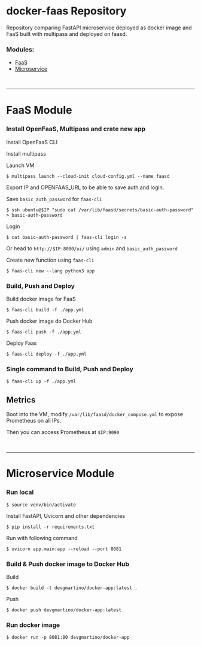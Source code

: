 # docker-faas Repository

Repository comparing FastAPI microservice deployed as docker image and FaaS 
built with multipass and deployed on faasd.

### Modules:
- [FaaS](#faas-module)
- [Microservice](#microservice-module)

<br>

---

# FaaS Module

### Install OpenFaaS, Multipass and crate new app

Install OpenFaaS CLI

Install multipass

Launch VM
```shell
$ multipass launch --cloud-init cloud-config.yml --name faasd
```

Export IP and OPENFAAS_URL to be able to save auth and login.

Save `basic_auth_password` for `faas-cli`
```shell
$ ssh ubuntu@$IP "sudo cat /var/lib/faasd/secrets/basic-auth-password" > basic-auth-password
```

Login
```shell
$ cat basic-auth-password | faas-cli login -s
```
Or head to `http://$IP:8080/ui/` using `admin` and `basic_auth_password`

Create new function using `faas-cli`

```shell
$ faas-cli new --lang python3 app
```

### Build, Push and Deploy

Build docker image for FaaS
```shell
$ faas-cli build -f ./app.yml
```

Push docker image do Docker Hub
```shell
$ faas-cli push -f ./app.yml
```

Deploy Faas
```shell
$ faas-cli deploy -f ./app.yml
```

### Single command to Build, Push and Deploy
```shell
$ faas-cli up -f ./app.yml
```

## Metrics
Boot into the VM, modify `/var/lib/faasd/docker_compose.yml` to expose Prometheus on all IPs.

Then you can access Prometheus at `$IP:9090`

<br>

---

# Microservice Module

### Run local

```shell
$ source venv/bin/activate
```

Install FastAPI, Uvicorn and other dependencies
```shell
$ pip install -r requirements.txt
```

Run with following command
```shell
$ uvicorn app.main:app --reload --port 8081
```

### Build & Push docker image to Docker Hub

Build
```shell
$ docker build -t devgmartino/docker-app:latest .
```

Push
```shell
$ docker push devgmartino/docker-app:latest
```

### Run docker image
```shell
$ docker run -p 8081:80 devgmartino/docker-app
```